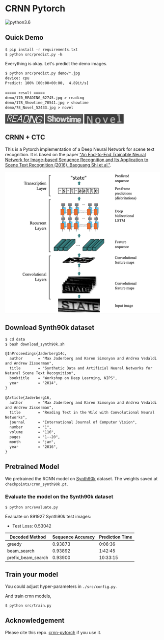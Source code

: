 # CRNN Pytorch

![python3.6](https://img.shields.io/badge/python-3.6-blue.svg)

## Quick Demo

```command
$ pip install -r requirements.txt
$ python src/predict.py -h
```

Everything is okay. Let's predict the demo images.

```command
$ python src/predict.py demo/*.jpg
device: cpu
Predict: 100% [00:00<00:00,  4.89it/s]

===== result =====
demo/170_READING_62745.jpg > reading
demo/178_Showtime_70541.jpg > showtime
demo/78_Novel_52433.jpg > novel
```

![novel](./demo/170_READING_62745.jpg)
![novel](./demo/178_Showtime_70541.jpg)
![novel](./demo/78_Novel_52433.jpg)


## CRNN + CTC

This is a Pytorch implementation of a Deep Neural Network for scene text recognition. It is based on the paper ["An End-to-End Trainable Neural Network for Image-based Sequence Recognition and Its Application to Scene Text Recognition (2016), Baoguang Shi et al."](http://arxiv.org/abs/1507.05717).

![crnn_structure](misc/crnn_structure.png)

## Download Synth90k dataset

```command
$ cd data
$ bash download_synth90k.sh
```

```
@InProceedings{Jaderberg14c,
  author       = "Max Jaderberg and Karen Simonyan and Andrea Vedaldi and Andrew Zisserman",
  title        = "Synthetic Data and Artificial Neural Networks for Natural Scene Text Recognition",
  booktitle    = "Workshop on Deep Learning, NIPS",
  year         = "2014",
}

@Article{Jaderberg16,
  author       = "Max Jaderberg and Karen Simonyan and Andrea Vedaldi and Andrew Zisserman",
  title        = "Reading Text in the Wild with Convolutional Neural Networks",
  journal      = "International Journal of Computer Vision",
  number       = "1",
  volume       = "116",
  pages        = "1--20",
  month        = "jan",
  year         = "2016",
}
```

## Pretrained Model

We pretrained the RCNN model on [Synth90k](http://www.robots.ox.ac.uk/~vgg/data/text/) dataset. The weights saved at `checkpoints/crnn_synth90k.pt`.

### Evaluate the model on the Synth90k dataset

```command
$ python src/evaluate.py
```

Evaluate on 891927 Synth90k test images:

- Test Loss: 0.53042

| Decoded Method     | Sequence Accuracy | Prediction Time |
|--------------------|-------------------|-----------------|
| greedy             | 0.93873           | 0:06:36         |
| beam_search        | 0.93892           | 1:42:45         |
| prefix_beam_search | 0.93900           | 10:33:15        |


## Train your model

You could adjust hyper-parameters in `./src/config.py`.

And train crnn models,

```command
$ python src/train.py
```

## Acknowledgement

Please cite this repo. [crnn-pytorch](https://github.com/GitYCC/crnn-pytorch) if you use it.

